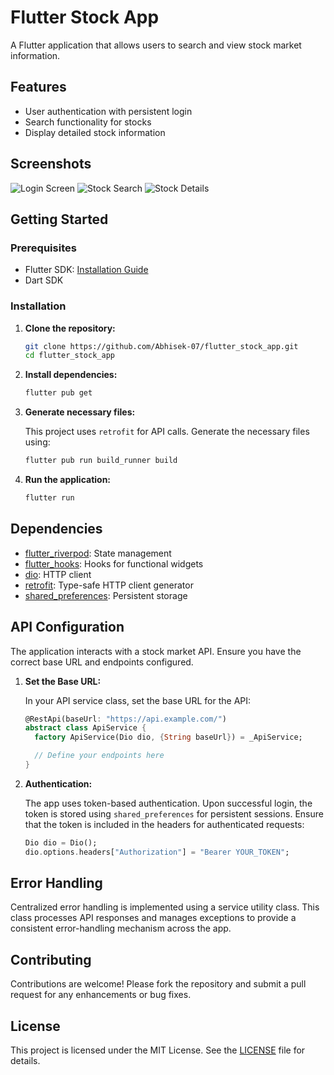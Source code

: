 # Flutter Stock App

A Flutter application that allows users to search and view stock market information.

## Features

- User authentication with persistent login
- Search functionality for stocks
- Display detailed stock information

## Screenshots

![Login Screen](screenshots/login_screen.png)
![Stock Search](screenshots/stock_search.png)
![Stock Details](screenshots/stock_details.png)

## Getting Started

### Prerequisites

- Flutter SDK: [Installation Guide](https://flutter.dev/docs/get-started/install)
- Dart SDK

### Installation

1. **Clone the repository:**

   ```bash
   git clone https://github.com/Abhisek-07/flutter_stock_app.git
   cd flutter_stock_app
   ```

2. **Install dependencies:**

   ```bash
   flutter pub get
   ```

3. **Generate necessary files:**

   This project uses `retrofit` for API calls. Generate the necessary files using:

   ```bash
   flutter pub run build_runner build
   ```

4. **Run the application:**

   ```bash
   flutter run
   ```

## Dependencies

- [flutter_riverpod](https://pub.dev/packages/flutter_riverpod): State management
- [flutter_hooks](https://pub.dev/packages/flutter_hooks): Hooks for functional widgets
- [dio](https://pub.dev/packages/dio): HTTP client
- [retrofit](https://pub.dev/packages/retrofit): Type-safe HTTP client generator
- [shared_preferences](https://pub.dev/packages/shared_preferences): Persistent storage

## API Configuration

The application interacts with a stock market API. Ensure you have the correct base URL and endpoints configured.

1. **Set the Base URL:**

   In your API service class, set the base URL for the API:

   ```dart
   @RestApi(baseUrl: "https://api.example.com/")
   abstract class ApiService {
     factory ApiService(Dio dio, {String baseUrl}) = _ApiService;

     // Define your endpoints here
   }
   ```

2. **Authentication:**

   The app uses token-based authentication. Upon successful login, the token is stored using `shared_preferences` for persistent sessions. Ensure that the token is included in the headers for authenticated requests:

   ```dart
   Dio dio = Dio();
   dio.options.headers["Authorization"] = "Bearer YOUR_TOKEN";
   ```

## Error Handling

Centralized error handling is implemented using a service utility class. This class processes API responses and manages exceptions to provide a consistent error-handling mechanism across the app.

## Contributing

Contributions are welcome! Please fork the repository and submit a pull request for any enhancements or bug fixes.

## License

This project is licensed under the MIT License. See the [LICENSE](LICENSE) file for details.

